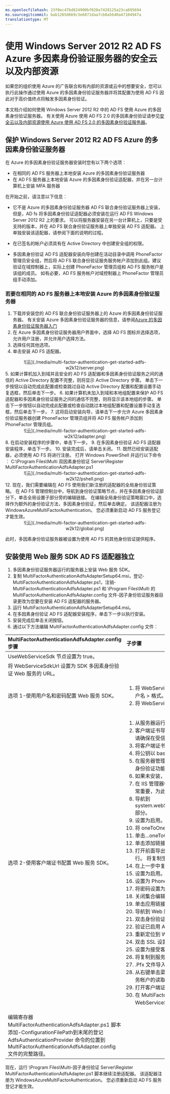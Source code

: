 ```yaml
---
ms.openlocfilehash: 23f0ec47bd824900bf020a7428125a23ca695694
ms.sourcegitcommit: bab1265d669c3e6871daa7cb8a5640a47104947a
translationtype: MT
---
```

<properties 
    pageTitle="使用 Windows Server 2012 R2 AD FS Azure MFA 服务器安全云以及内部资源" 
    description="这是介绍如何开始使用 Azure MFA 和 Windows Server 2012 R2 上的 AD FS Azure 的多因素身份验证页。" 
    services="multi-factor-authentication" 
    documentationCenter="" 
    authors="billmath" 
    manager="stevenpo" 
    editor="curtland"/>

<tags 
    ms.service="multi-factor-authentication" 
    ms.workload="identity" 
    ms.tgt_pltfrm="na" 
    ms.devlang="na" 
    ms.topic="article" 
    ms.date="08/24/2015" 
    ms.author="billmath"/>


# 使用 Windows Server 2012 R2 AD FS Azure 多因素身份验证服务器的安全云以及内部资源

如果您的组织使用 Azure 的广告联合和有内部的资源或云中的想要安全，您可以执行此操作通过使用 Azure 的多因素身份验证服务器并将其配置为使用 AD FS 因此对于高价值终点将触发多因素身份验证。

本文档介绍如何使用 Windows Server 2012 R2 中的 AD FS 使用 Azure 的多因素身份验证服务器。  有关使用 Azure 使用 AD FS 2.0 的多因素身份验证请参见[安全云以及内部资源使用 Azure 使用 AD FS 2.0 的多因素身份验证服务器](multi-factor-authentication-get-started-adfs-adfs2.md)。

## 保护 Windows Server 2012 R2 AD FS Azure 的多因素身份验证服务器

在 Azure 的多因素身份验证服务器安装时您有以下两个选项︰

- 在相同的 AD FS 服务器上本地安装 Azure 的多因素身份验证服务器 
- 在 AD FS 服务器上本地安装 Azure 的多因素身份验证适配器，并在另一台计算机上安装 MFA 服务器

在开始之前，请注意以下信息︰

- 它不是 Azure 的多因素身份验证服务器 AD FS 联合身份验证服务器上安装，但是，AD fs 将多因素身份验证适配器必须安装在运行 AD FS Windows Server 2012 R2 上的要求。 可以将服务器安装在另一台计算机上，只要是受支持的版本，并在 AD FS 联合身份验证服务器上单独安装 AD FS 适配器。 上单独安装该适配器，请参阅下面的说明的过程。

- 在已签名的帐户必须具有在 Active Directory 中创建安全组的权限。

- 多因素身份验证 AD FS 适配器安装向导创建在活动目录中调用 PhoneFactor 管理员安全组，然后将 AD FS 联合身份验证服务服务帐户添加到此组。建议验证在域控制器上，实际上创建 PhoneFactor 管理员组和 AD FS 服务帐户是该组的成员。 如有必要，AD FS 服务帐户对域控制器上 PhoneFactor 管理员组手动添加。
  

### 若要在相同的 AD FS 服务器上本地安装 Azure 的多因素身份验证服务器

1. 下载并安装您的 AD FS 联合身份验证服务器上的 Azure 的多因素身份验证服务器。 有关安装 Azure 多因素身份验证服务器的信息，请参阅[Azure 的多因素身份验证服务器入门](multi-factor-authentication-get-started-server.md)
2. 在 Azure 多因素身份验证服务器用户界面中，选择 AD FS 图标并选择选项，允许用户注册，并允许用户选择方法。
3. 选择任何其他选项。
4. 单击安装 AD FS 适配器。
<center>![云](./media/multi-factor-authentication-get-started-adfs-w2k12/server.png)</center>
5. 如果计算机加入到域并且安全的 AD FS 适配器和多因素身份验证服务之间的通信的 Active Directory 配置不完整，则将显示 Active Directory 步骤。  单击下一步按钮以自动完成此配置或检查跳过自动 Active Directory 配置和配置设置手动复选框，然后单击下一步。
6. 如果计算机未加入到域和本地组配置来保护 AD FS 适配器和多因素身份验证服务之间的通信不完整，则将显示该本地组的步骤。  单击下一步按钮以自动完成此配置或检查自动跳过本地组配置和配置设置手动复选框，然后单击下一步。
7. 这将启动安装向导，请单击下一步允许 Azure 多因素身份验证服务器创建 PhoneFactor 管理员组并将 AD FS 服务帐户添加到 PhoneFactor 管理员组。
<center>![云](./media/multi-factor-authentication-get-started-adfs-w2k12/adapter.png)</center>
8. 在启动安装程序的步骤中，单击下一步。
9. 在多因素身份验证 AD FS 适配器安装程序，单击下一步。
10. 安装完成后，请单击关闭。
11. 既然已经安装适配器，必须使用 AD FS 将进行注册。 打开 Windows PowerShell 并运行以下命令︰ C:\Program Files\Multi 双因素身份验证 Server\Register MultiFactorAuthenticationAdfsAdapter.ps1<center>![云](./media/multi-factor-authentication-get-started-adfs-w2k12/pshell.png)</center>
12. 现在，我们需要编辑在 AD FS 使用我们新注册的适配器的全局身份验证策略。 在 AD FS 管理控制台中，导航到身份验证策略节点，并在多因素身份验证部分下，单击全局设置子部分旁的编辑链接。 在编辑全局身份验证策略窗口中，选择作为额外的身份验证方法，多因素身份验证，然后单击确定。 该适配器注册为 WindowsAzureMultiFactorAuthentication。  您必须重新启动 AD FS 服务登记才能生效。

<center>![云](./media/multi-factor-authentication-get-started-adfs-w2k12/global.png)</center>

此时，多因素身份验证服务器被设置为使用 AD FS 的其他身份验证提供程序。

## 安装使用 Web 服务 SDK AD FS 适配器独立
1. 多因素身份验证服务器运行的服务器上安装 Web 服务 SDK。
2. 复制 MultiFactorAuthenticationAdfsAdapterSetup64.msi，登记-MultiFactorAuthenticationAdfsAdapter.ps1，注销-MultiFactorAuthenticationAdfsAdapter.ps1 和 \Program Files\Multi 的 MultiFactorAuthenticationAdfsAdapter.config 文件-因子身份验证服务器目录更改为您要在安装 AD FS 适配器的服务器。
3. 运行 MultiFactorAuthenticationAdfsAdapterSetup64.msi。
4. 在多因素身份验证 AD FS 适配器安装程序，单击下一步以执行安装。
5. 安装完成后单击关闭按钮。
6. 通过以下方法编辑 MultiFactorAuthenticationAdfsAdapter.config 文件︰

MultiFactorAuthenticationAdfsAdapter.config 步骤| 子步骤
:------------- | :------------- |
UseWebServiceSdk 节点设置为 true。||
将 WebServiceSdkUrl 设置为 SDK 多因素身份验证 Web 服务的 URL。||
选项 1-使用用户名和密码配置 Web 服务 SDK。|<ol><li>将 WebServiceSdkUsername 设置为 PhoneFactor 管理员安全组的成员帐户。  使用<domain>\<用户名 > 格式。<li>将 WebServiceSdkPassword 设置为适当的帐户密码。</li></ol>
选项 2-使用客户端证书配置 Web 服务 SDK。|<ol><li>从服务器运行 Web 服务 SDK 证书颁发机构获取客户端证书。</li><li>客户端证书导入到运行 Web 服务 SDK 的服务器上的本地计算机个人证书存储中。  注意︰ 请确保在受信任的根证书是证书颁发机构的公钥证书。</li><li>将客户端证书的公钥和私钥的密钥导出到一个.pfx 文件。</li><li>将公钥以 base-64 格式导出到.cer 文件。</li><li>在服务器管理器中，验证安装了 Web 服务器 (IIS) \Web Server\Security\Client 证书映射身份验证功能。</li><li>如果未安装，请选择要添加这项功能的添加角色和功能。</li><li>在 IIS 管理器中，双击配置编辑器包含 Web 服务 SDK 虚拟目录的网站中。  注意︰ 它是非常重要，为此在网站级别并不是虚拟目录级别。</li><li>导航到 system.webServer/security/authentication/iisClientCertificateMappingAuthentication 部分。</li><li>设置为启用。</li><li>将 oneToOneCertificateMappingsEnabled 设置为 true。</li><li>单击...oneToOneMappings 按钮。</li><li>单击添加链接。</li><li>打开前面导出的 base 64.cer 文件。  删除---开始证书---、---最终证书---和任何换行。  将复制生成的字符串。</li><li>在上一步中复制的字符串设置证书。</li><li>设置为启用。</li><li>设置为 PhoneFactor 管理员安全组的成员的帐户的用户名。  使用<domain>\<用户名 > 格式。</li><li>将密码设置为适当的帐户密码。</li><li>关闭集合编辑器中。</li><li>单击应用链接。</li><li>导航到 Web 服务 SDK 的虚拟目录。</li><li>双击身份验证。</li><li>验证已启用 ASP.NET 模拟和基本身份验证，并禁用所有其他项目。</li><li>重新定位到 Web 服务 SDK 的虚拟目录。</li><li>双击 SSL 设置。</li><li>设置为接受客户端证书，然后单击应用。</li><li>将复制到服务器运行 AD FS 适配器先前导出的.pfx 文件。</li><li>.Pfx 文件导入到本地计算机个人证书存储中。</li><li>从右键单击菜单中选择管理私钥并授予以登录到 Active Directory 联合身份验证服务的服务帐户的读取权限。</li><li>打开客户端证书，并从详细信息选项卡中复制指纹。</li><li>在 MultiFactorAuthenticationAdfsAdapter.config 文件中，将 WebServiceSdkCertificateThumbprint 设置到上一步中复制的字符串。</li></ol>
编辑寄存器 MultiFactorAuthenticationAdfsAdapter.ps1 脚本添加-ConfigurationFilePath<path>到末尾的登记 AdfsAuthenticationProvider 命令的位置<path>到 MultiFactorAuthenticationAdfsAdapter.config 文件的完整路径。|


现在，运行 \Program Files\Multi-因子身份验证 Server\Register MultiFactorAuthenticationAdfsAdapter.ps1 脚本继续注册适配器。  该适配器注册为 WindowsAzureMultiFactorAuthentication。  您必须重新启动 AD FS 服务登记才能生效。 




























 

 


 

 


 





 


 

























































































 


 

 






 